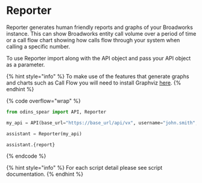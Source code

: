 # Reporter

Reporter generates human friendly reports and graphs of your Broadworks instance. This can show Broadworks entity call volume over a period of time or a call flow chart showing how calls flow through your system when calling a specific number.&#x20;

To use Reporter import along with the API object and pass your API object as a parameter. 

{% hint style="info" %}
To make use of the features that generate graphs and charts such as Call Flow you will need to install Graphviz [here](https://graphviz.org/download/).
{% endhint %}

{% code overflow="wrap" %}
```python
from odins_spear import API, Reporter

my_api = API(base_url="https://base_url/api/vx", username="john.smith", password="ODIN_INSTANCE_1")

assistant = Reporter(my_api)

assistant.{report}
```
{% endcode %}

{% hint style="info" %}
For each script detail please see script documentation.
{% endhint %}